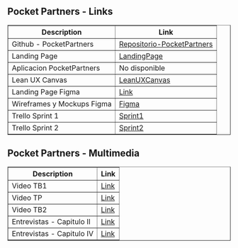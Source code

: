 <h2><strong>Pocket Partners - Links<strong></h2>

<table border="1">
    <tr>
        <th>Description</th>
        <th>Link</th>
    </tr>
    <tr>
        <td>Github - PocketPartners</td>
        <td><a href="https://github.com/PocketPartners">Repositorio-PocketPartners</a></td>
    </tr>
    <tr>
        <td>Landing Page</td>
        <td><a href="https://pocketpartners.github.io/LandingPage/">LandingPage</a></td>
    </tr>
    <tr>
        <td>Aplicacion PocketPartners</td>
        <td>No disponible</td>
    </tr>
    <tr>
        <td>Lean UX Canvas</td>
        <td><a href="https://app.mural.co/t/opso6836/m/opso6836/1712598445725/0636fb07984bf6d4efa16afadcf32ed49794f9cd?sender=u3a3ac67b672d09ad13ca4525">LeanUXCanvas</a></td>
    </tr>
    <tr>
        <td>Landing Page Figma</td>
        <td><a href="https://www.figma.com/file/6T9PCsMZDovaaJKLzoGxuF/PocketPartners-Landing-Page?type=design&node-id=201%3A116&mode=design&t=sIqLYVxz41m2vlgD-1">Link</a></td>
    </tr>
    <tr>
        <td>Wireframes y Mockups Figma</td>
        <td><a href="https://www.figma.com/file/aGnIQGSQByRUR5y16qirYd/Wireframe---Websites-PocketPartners?type=design&node-id=0%3A1&mode=design&t=A7asuU1bBsKnXbPR-1">Figma</a></td>
    </tr>
    <tr>
        <td>Trello Sprint 1</td>
        <td><a href="https://trello.com/invite/b/1wElHuAs/ATTIfcb4e18a8cb60d870438f23502ff3344F06E6516/pocketpartners-sprint-1">Sprint1</a></td>
    </tr>
    <tr>
        <td>Trello Sprint 2</td>
        <td><a href="https://trello.com/invite/b/7ZmAk75z/ATTIb206f9629661b03465eb3e457fe9574d335E2050/pocketpartners-sprint-2">Sprint2</a></td>
    </tr>
</table>

<h2><strong>Pocket Partners - Multimedia<strong></h2>

<table border="1">
    <tr>
        <th>Description</th>
        <th>Link</th>
    </tr>
    <tr>
        <td>Video TB1</td>
        <td><a href="https://upcedupe-my.sharepoint.com/:f:/g/personal/u20221a715_upc_edu_pe/Eq9TFLToIZtMomN6mfv397EB4D3AkI-2Yv81xXFYqN0roQ?e=V2eIYe">Link</a></td>
    </tr>
    <tr>
        <td>Video TP</td>
        <td><a href="https://upcedupe-my.sharepoint.com/:f:/g/personal/u20221a715_upc_edu_pe/EqlYKdNkxYlAtONw8dmNVJkBLc92dIsM6_vntJNJOEb0lg?e=eo0Bai">Link</a></td>
    </tr>
    <tr>
        <td>Video TB2</td>
        <td><a href="">Link</a></td>
    </tr>
    <tr>
        <td>Entrevistas - Capitulo II</td>
        <td><a href="https://upcedupe-my.sharepoint.com/:v:/g/personal/u20221a715_upc_edu_pe/Eauqe08D_odKv6wei15YkBgBGgLwmBNKkY-dZDeTV66P1g?e=moang1">Link</a></td>
    </tr>
    <tr>
        <td>Entrevistas - Capitulo IV</td>
        <td><a href="">Link</a></td>
    </tr>
</table>
